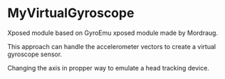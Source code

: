 # MyVirtualGyroscope
Xposed module based on GyroEmu xposed module made by Mordraug.

This approach can handle the accelerometer vectors to create a virtual gyroscope sensor.

Changing the axis in propper way to emulate a head tracking device.

